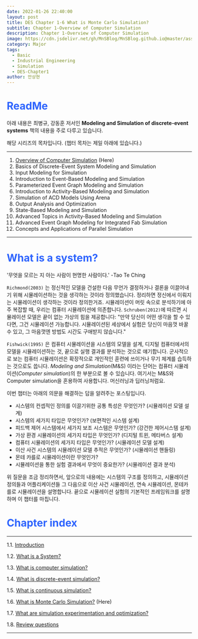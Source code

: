```yaml
---
date: 2022-01-26 22:40:00
layout: post
title: DES Chapter 1-6 What is Monte Carlo Simulation?
subtitle: Chapter 1-Overview of Computer Simulation
description: Chapter 1-Overview of Computer Simulation
image: https://cdn.jsdelivr.net/gh/MnSBlog/MnSBlog.github.io@master/assets/img/blog-image.png
category: Major
tags:
  - Basic
  - Industrial Engineering
  - Simulation
  - DES-Chapter1
author: 안상현
---
```




# <span style="color:#2E64FE">ReadMe</span>

 아래 내용은 최병규, 강동훈 저서인 **Modeling and Simulation of discrete-event systems**  책의 내용을 주로 다루고 있습니다. 

 해당 시리즈의 목차입니다. (챕터 목차는 제일 아래에 있습니다.)

---

1. [Overview of Computer Simulation](https://mnsblog.github.io/MJ-SM-Chp1-1Intro/) (Here)
2. Basics of Discrete-Event System Modeling and Simulation
3. Input Modeling for Simulation
4. Introduction to Event-Based Modeling and Simulation
5. Parameterized Event Graph Modeling and Simulation
6. Introduction to Activity-Based Modeling and Simulation
7. Simulation of ACD Models Using Arena
8. Output Analysis and Optimization
9. State-Based Modeling and Simulation
10. Advanced Topics in Activity-Based Modeling and Simulation
11. Advanced Event Graph Modeling for Integrated Fab Simulation
12. Concepts and Applications of Parallel Simulation

---

# <span style="color:#2E64FE">What is a system?</span>

'무엇을 모르는 지 아는 사람이 현명한 사람이다.' -Tao Te Ching

 `Richmond(2003)` 는 정신적인 모델을 건설한 다음 무언가 결정하거나 결론을 이끌어내기 위해 시뮬레이션하는 것을 생각하는 것이라 정의했습니다. 정리하면 정신에서 이뤄지는 시뮬레이션이 생각하는 것이라 정의한거죠. 시뮬레이션이 머릿 속으로 분석하기에 아주 복잡할 때, 우리는 컴퓨터 시뮬레이션에 의존합니다. `Schruben(2012)`에 따르면 시뮬레이션 모델은 끝이 없는 가상의 힘을 제공합니다: "만약 당신이 어떤 생각을 할 수 있다면, 그건 시뮬레이션 가능합니다. 시뮬레이션된 세상에서 실험은 당신이 마음껏 바꿀 수 있고, 그 마음껏엔 방법도 시간도 구애받지 않습니다."

 `Fishwick(1995)` 은 컴퓨터 시뮬레이션을 시스템의 모델을 설계, 디지털 컴퓨터에서의 모델을 시뮬레이션하는 것, 끝으로 실행 결과를 분석하는 것으로 얘기합니다. 군사적으로 보는 컴퓨터 시뮬레이션은 확장적으로 개인적인 훈련에 쓰이거나 무기 체계를 습득하는 것으로도 씁니다. *Modeling and Simulation*(M&S) 이라는 단어는 컴퓨터 시뮬레이션(*Computer simulation*)의 한 부분으로 볼 수 있습니다. 여기서는 M&S와 Computer simulation을 혼용하여 사용합니다. 머신러닝과 딥러닝처럼요.

 이번 챕터는 아래의 의문을 해결하는 답을 알려주는 포스팅입니다. 

- 시스템의 컨셉적인 정의를 이끌기위한 공통 특성은 무엇인가? (시뮬레이션 모델 설계)
- 시스템의 세가지 타입은 무엇인가? (보편적인 시스템 설계)
- 피드백 제어 시스템에서 세가지 보조 시스템은 무엇인가? (강건한 제어시스템 설계)
- 가상 환경 시뮬레이션의 세가지 타입은 무엇인가? (디지털 트윈, 메타버스 설계)
- 컴퓨터 시뮬레이션의 세가지 타입은 무엇인가? (시뮬레이션 모델 설계)
- 이산 사건 시스템의 시뮬레이션 모델 추적은 무엇인가? (시뮬레이션 핸들링)
- 몬테 카를로 시뮬레이션이란 무엇인가?
- 시뮬레이션을 통한 실험 결과에서 무엇이 중요한가? (시뮬레이션 결과 분석)

위 질문을 조금 정리하면서, 앞으로의 내용에는 시스템의 구조를 정의하고, 시뮬레이션 정의들과 어플리케이션들 그 다음으로 이산 사건 시뮬레이션, 연속 시뮬레이션, 몬테카를로 시뮬레이션을 설명합니다. 끝으로 시뮬레이션 실험의 기본적인 프레임워크를 설명하며 이 챕터를 마칩니다.

# <span style="color:#2E64FE">Chapter index</span>

---

1.1. [Introduction](https://mnsblog.github.io/MJ-SM-Chp1-1/) 

1.2. [What is a System?](https://mnsblog.github.io/MJ-SM-Chp1-2/) 

1.3. [What is computer simulation?](https://mnsblog.github.io/MJ-SM-Chp1-3/)

1.4. [What is discrete-event simulation?](https://mnsblog.github.io/MJ-SM-Chp1-4/)

1.5. [What is continuous simulation?](https://mnsblog.github.io/MJ-SM-Chp1-5/)

1.6. [What is Monte Carlo Simulation?](https://mnsblog.github.io/MJ-SM-Chp1-6/) (Here)

1.7. [What are simulation experimentation and optimization?](https://mnsblog.github.io/MJ-SM-Chp1-7/)

1.8. [Review questions](https://mnsblog.github.io/MJ-SM-Chp1-8/)

---

